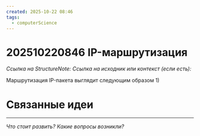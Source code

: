 ```yaml
---
created: 2025-10-22 08:46
tags:
  - computerScience
---
```

# 202510220846 IP-маршрутизация

*Ссылка на StructureNote:* 
*Ссылка на исходник или контекст (если есть):* 

Маршрутизация IP-пакета выглядит следующим образом 
1) 

# Связанные идеи

---

*Что стоит развить? Какие вопросы возникли?*